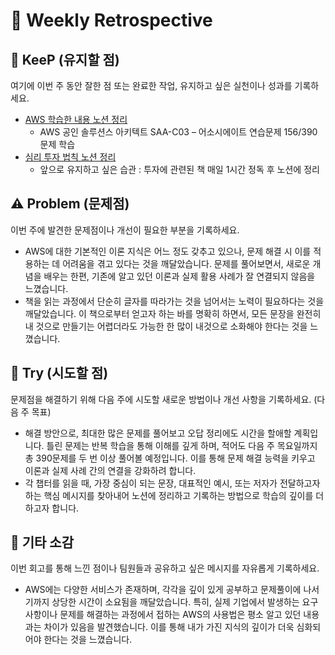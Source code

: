 # 📅 Weekly Retrospective

## 🌟 KeeP (유지할 점)
여기에 이번 주 동안 잘한 점 또는 완료한 작업, 유지하고 싶은 실천이나 성과를 기록하세요. 
- [AWS 학습한 내용 노션 정리](https://internal-crayfish-09b.notion.site/AWS-850bee32704348108510c8509700f190?pvs=4)
    - AWS 공인 솔루션스 아키텍트 SAA-C03 – 어소시에이트 연습문제 156/390문제 학습
- [심리 투자 법칙 노션 정리](https://internal-crayfish-09b.notion.site/e9563354404f4d1db9920ec8578a4d9d?pvs=4)
    - 앞으로 유지하고 싶은 습관 : 투자에 관련된 책 매일 1시간 정독 후 노션에 정리


## ⚠️ Problem (문제점)
이번 주에 발견한 문제점이나 개선이 필요한 부분을 기록하세요.

- AWS에 대한 기본적인 이론 지식은 어느 정도 갖추고 있으나, 문제 해결 시 이를 적용하는 데 어려움을 겪고 있다는 것을 깨달았습니다. 문제를 풀어보면서, 새로운 개념을 배우는 한편, 기존에 알고 있던 이론과 실제 활용 사례가 잘 연결되지 않음을 느꼈습니다.
- 책을 읽는 과정에서 단순히 글자를 따라가는 것을 넘어서는 노력이 필요하다는 것을 깨달았습니다. 이 책으로부터 얻고자 하는 바를 명확히 하면서, 모든 문장을 완전히 내 것으로 만들기는 어렵더라도 가능한 한 많이 내것으로 소화해야 한다는 것을 느꼈습니다.

## 🚀 Try (시도할 점)
문제점을 해결하기 위해 다음 주에 시도할 새로운 방법이나 개선 사항을 기록하세요. (다음 주 목표)

- 해결 방안으로, 최대한 많은 문제를 풀어보고 오답 정리에도 시간을 할애할 계획입니다. 틀린 문제는 반복 학습을 통해 이해를 깊게 하며, 적어도 다음 주 목요일까지 총 390문제를 두 번 이상 풀어볼 예정입니다. 이를 통해 문제 해결 능력을 키우고 이론과 실제 사례 간의 연결을 강화하려 합니다.
- 각 챕터를 읽을 때, 가장 중심이 되는 문장, 대표적인 예시, 또는 저자가 전달하고자 하는 핵심 메시지를 찾아내어 노션에 정리하고 기록하는 방법으로 학습의 깊이를 더하고자 합니다.


## 💬 기타 소감
이번 회고를 통해 느낀 점이나 팀원들과 공유하고 싶은 메시지를 자유롭게 기록하세요.

- AWS에는 다양한 서비스가 존재하며, 각각을 깊이 있게 공부하고 문제풀이에 나서기까지 상당한 시간이 소요됨을 깨달았습니다. 특히, 실제 기업에서 발생하는 요구사항이나 문제를 해결하는 과정에서 접하는 AWS의 사용법은 평소 알고 있던 내용과는 차이가 있음을 발견했습니다. 이를 통해 내가 가진 지식의 깊이가 더욱 심화되어야 한다는 것을 느꼈습니다.
